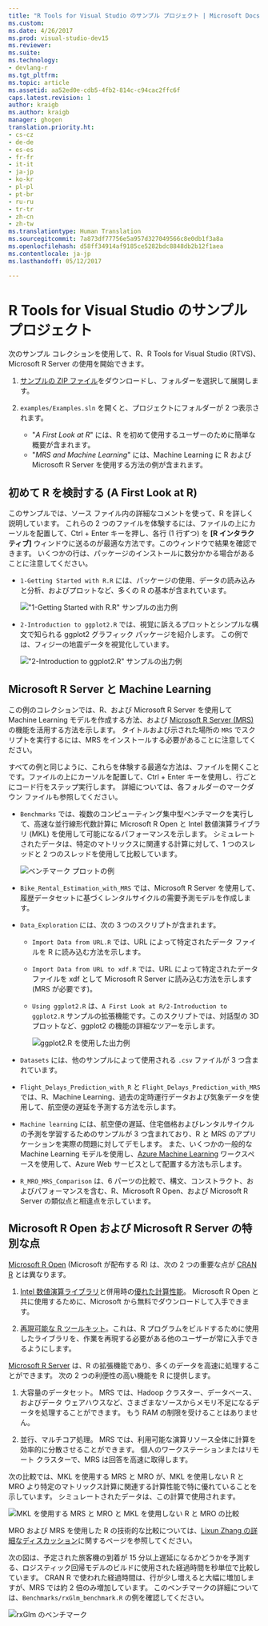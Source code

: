 ```yaml
---
title: "R Tools for Visual Studio のサンプル プロジェクト | Microsoft Docs"
ms.custom: 
ms.date: 4/26/2017
ms.prod: visual-studio-dev15
ms.reviewer: 
ms.suite: 
ms.technology:
- devlang-r
ms.tgt_pltfrm: 
ms.topic: article
ms.assetid: aa52ed0e-cdb5-4fb2-814c-c94cac2ffc6f
caps.latest.revision: 1
author: kraigb
ms.author: kraigb
manager: ghogen
translation.priority.ht:
- cs-cz
- de-de
- es-es
- fr-fr
- it-it
- ja-jp
- ko-kr
- pl-pl
- pt-br
- ru-ru
- tr-tr
- zh-cn
- zh-tw
ms.translationtype: Human Translation
ms.sourcegitcommit: 7a873df77756e5a957d327049566c8e0db1f3a8a
ms.openlocfilehash: d58ff34914af9185ce5282bdc8848db2b12f1aea
ms.contentlocale: ja-jp
ms.lasthandoff: 05/12/2017

---
```


# <a name="r-tools-for-visual-studio-sample-projects"></a>R Tools for Visual Studio のサンプル プロジェクト

次のサンプル コレクションを使用して、R、R Tools for Visual Studio (RTVS)、Microsoft R Server の使用を開始できます。

1. [サンプルの ZIP ファイル](https://github.com/Microsoft/RTVS-docs/archive/master.zip)をダウンロードし、フォルダーを選択して展開します。
1. `examples/Examples.sln` を開くと、プロジェクトにフォルダーが 2 つ表示されます。

    - "*A First Look at R*" には、R を初めて使用するユーザーのために簡単な概要が含まれます。
    - "*MRS and Machine Learning*" には、Machine Learning に R および Microsoft R Server を使用する方法の例が含まれます。

## <a name="a-first-look-at-r"></a>初めて R を検討する (A First Look at R)

このサンプルでは、ソース ファイル内の詳細なコメントを使って、R を詳しく説明しています。 これらの 2 つのファイルを体験するには、ファイルの上にカーソルを配置して、Ctrl + Enter キーを押し、各行 (1 行ずつ) を **[R インタラクティブ]** ウィンドウに送るのが最適な方法です。このウィンドウで結果を確認できます。 いくつかの行は、パッケージのインストールに数分かかる場合があることに注意してください。

- `1-Getting Started with R.R` には、パッケージの使用、データの読み込みと分析、およびプロットなど、多くの R の基本が含まれています。

    !["1-Getting Started with R.R" サンプルの出力例](media/samples-getting-started-output.png)

- `2-Introduction to ggplot2.R` では、視覚に訴えるプロットとシンプルな構文で知られる ggplot2 グラフィック パッケージを紹介します。 この例では、フィジーの地震データを視覚化しています。

    !["2-Introduction to ggplot2.R" サンプルの出力例](media/samples-ggplot-output.png)


## <a name="microsoft-r-server-and-machine-learning"></a>Microsoft R Server と Machine Learning

この例のコレクションでは、R、および Microsoft R Server を使用して Machine Learning モデルを作成する方法、および [Microsoft R Server (MRS)](http://aka.ms/rtvs-msft-r) の機能を活用する方法を示します。 タイトルおよび示された場所の `MRS` でスクリプトを実行するには、MRS をインストールする必要があることに注意してください。

すべての例と同じように、これらを体験する最適な方法は、ファイルを開くことです。ファイルの上にカーソルを配置して、Ctrl + Enter キーを使用し、行ごとにコード行をステップ実行します。 詳細については、各フォルダーのマークダウン ファイルも参照してください。

- `Benchmarks` では、複数のコンピューティング集中型ベンチマークを実行して、高速な並行線形代数計算に Microsoft R Open と Intel 数値演算ライブラリ (MKL) を使用して可能になるパフォーマンスを示します。 シミュレートされたデータは、特定のマトリックスに関連する計算に対して、1 つのスレッドと 2 つのスレッドを使用して比較しています。   

    ![ベンチマーク プロットの例](media/samples-mro-benchmark-plot.png)

- `Bike_Rental_Estimation_with_MRS` では、Microsoft R Server を使用して、履歴データセットに基づくレンタルサイクルの需要予測モデルを作成します。 

- `Data_Exploration` には、次の 3 つのスクリプトが含まれます。  
    - `Import Data from URL.R` では、URL によって特定されたデータ ファイルを R に読み込む方法を示します。
    - `Import Data from URL to xdf.R` では、URL によって特定されたデータ ファイルを xdf として Microsoft R Server に読み込む方法を示します  (MRS が必要です)。
    - `Using ggplot2.R` は、`A First Look at R/2-Introduction to ggplot2.R` サンプルの拡張機能です。このスクリプトでは、対話型の 3D プロットなど、ggplot2 の機能の詳細なツアーを示します。

        ![ggplot2.R を使用した出力例](media/samples-3d-interactive.png)

- `Datasets` には、他のサンプルによって使用される `.csv` ファイルが 3 つ含まれています。
- `Flight_Delays_Prediction_with_R` と `Flight_Delays_Prediction_with_MRS` では、R、Machine Learning、過去の定時運行データおよび気象データを使用して、航空便の遅延を予測する方法を示します。 
- `Machine learning` には、航空便の遅延、住宅価格およびレンタルサイクルの予測を学習するためのサンプルが 3 つ含まれており、R と MRS のアプリケーションを実際の問題に対してデモします。 また、いくつかの一般的な Machine Learning モデルを使用し、[Azure Machine Learning](https://azure.microsoft.com/services/machine-learning/) ワークスペースを使用して、Azure Web サービスとして配置する方法も示します。

- `R_MRO_MRS_Comparison` は、6 パーツの比較で、構文、コンストラクト、およびパフォーマンスを含む、R、Microsoft R Open、および Microsoft R Server の類似点と相違点を示しています。

## <a name="whats-special-about-microsoft-r-open-and-microsoft-r-server"></a>Microsoft R Open および Microsoft R Server の特別な点

[Microsoft R Open](http://aka.ms/rtvs-r-open) (Microsoft が配布する R) は、次の 2 つの重要な点が [CRAN R](https://cran.r-project.org/) とは異なります。

1. [Intel 数値演算ライブラリ](https://software.intel.com/intel-mkl)と併用時の[優れた計算性能](https://mran.revolutionanalytics.com/rro/#intelmkl1)。 Microsoft R Open と共に使用するために、Microsoft から無料でダウンロードして入手できます。

1. [再現可能な R ツールキット](https://mran.revolutionanalytics.com/rro/#reproducibility)。これは、R プログラムをビルドするために使用したライブラリを、作業を再現する必要がある他のユーザーが常に入手できるようにします。

[Microsoft R Server](http://aka.ms/rtvs-msft-r) は、R の拡張機能であり、多くのデータを高速に処理することができます。 次の 2 つの利便性の高い機能を R に提供します。

1. 大容量のデータセット。 MRS では、Hadoop クラスター、データベース、およびデータ ウェアハウスなど、さまざまなソースからメモリ不足になるデータを処理することができます。 もう RAM の制限を受けることはありません。

1. 並行、マルチコア処理。 MRS では、利用可能な演算リソース全体に計算を効率的に分散させることができます。 個人のワークステーションまたはリモート クラスターで、MRS は回答を高速に取得します。

次の比較では、MKL を使用する MRS と MRO が、MKL を使用しない R と MRO より特定のマトリックス計算に関連する計算性能で特に優れていることを示しています。 シミュレートされたデータは、この計算で使用されます。

![MKL を使用する MRS と MRO と MKL を使用しない R と MRO の比較](media/samples-speed-comparison.png)

MRO および MRS を使用した R の技術的な比較については、[Lixun Zhang の詳細なディスカッション](http://htmlpreview.github.io/?https://github.com/lixzhang/R-MRO-MRS/blob/master/Introduction_to_MRO_and_MRS.html)に関するページを参照してください。

次の図は、予定された旅客機の到着が 15 分以上遅延になるかどうかを予測する、ロジスティック回帰モデルのビルドに使用された経過時間を秒単位で比較しています。 CRAN R で使われた経過時間は、行が少し増えると大幅に増加しますが、MRS では約 2 倍のみ増加しています。 このベンチマークの詳細については、`Benchmarks/rxGlm_benchmark.R` の例を確認してください。

![rxGlm のベンチマーク](media/samples-rxGLM-benchmark.png)

